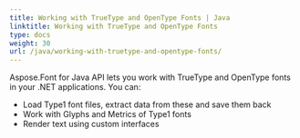 ```yaml
---
title: Working with TrueType and OpenType Fonts | Java
linktitle: Working with TrueType and OpenType Fonts
type: docs
weight: 30
url: /java/working-with-truetype-and-opentype-fonts/
---
```


Aspose.Font for Java API lets you work with TrueType and OpenType fonts in your .NET applications. You can:

 * Load Type1 font files, extract data from these and save them back
 * Work with Glyphs and Metrics of Type1 fonts
 * Render text using custom interfaces
